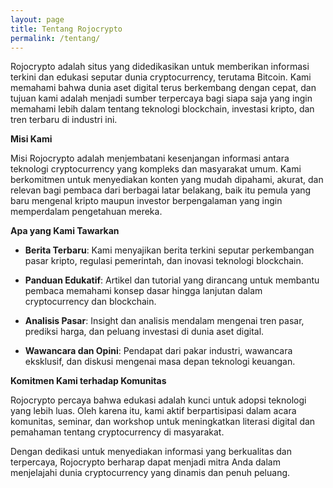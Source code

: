 ```yaml
---
layout: page
title: Tentang Rojocrypto
permalink: /tentang/
---
```


Rojocrypto adalah situs yang didedikasikan untuk memberikan informasi terkini dan edukasi seputar dunia cryptocurrency, terutama Bitcoin. Kami memahami bahwa dunia aset digital terus berkembang dengan cepat, dan tujuan kami adalah menjadi sumber terpercaya bagi siapa saja yang ingin memahami lebih dalam tentang teknologi blockchain, investasi kripto, dan tren terbaru di industri ini.

**Misi Kami**

Misi Rojocrypto adalah menjembatani kesenjangan informasi antara teknologi cryptocurrency yang kompleks dan masyarakat umum. Kami berkomitmen untuk menyediakan konten yang mudah dipahami, akurat, dan relevan bagi pembaca dari berbagai latar belakang, baik itu pemula yang baru mengenal kripto maupun investor berpengalaman yang ingin memperdalam pengetahuan mereka.

**Apa yang Kami Tawarkan**

- **Berita Terbaru**: Kami menyajikan berita terkini seputar perkembangan pasar kripto, regulasi pemerintah, dan inovasi teknologi blockchain.

- **Panduan Edukatif**: Artikel dan tutorial yang dirancang untuk membantu pembaca memahami konsep dasar hingga lanjutan dalam cryptocurrency dan blockchain.

- **Analisis Pasar**: Insight dan analisis mendalam mengenai tren pasar, prediksi harga, dan peluang investasi di dunia aset digital.

- **Wawancara dan Opini**: Pendapat dari pakar industri, wawancara eksklusif, dan diskusi mengenai masa depan teknologi keuangan.

**Komitmen Kami terhadap Komunitas**

Rojocrypto percaya bahwa edukasi adalah kunci untuk adopsi teknologi yang lebih luas. Oleh karena itu, kami aktif berpartisipasi dalam acara komunitas, seminar, dan workshop untuk meningkatkan literasi digital dan pemahaman tentang cryptocurrency di masyarakat.

Dengan dedikasi untuk menyediakan informasi yang berkualitas dan terpercaya, Rojocrypto berharap dapat menjadi mitra Anda dalam menjelajahi dunia cryptocurrency yang dinamis dan penuh peluang. 